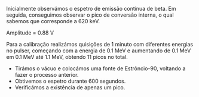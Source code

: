 Inicialmente observámos o espetro de emissão contínua de beta. Em seguida, conseguimos observar o pico de conversão interna, o qual sabemos que corresponde a 620 keV. 

Amplitude = 0.88 V

Para a calibração realizámos quisições de 1 minuto com diferentes energias no pulser, começando com a energia de 0.1 MeV e aumentando de 0.1 MeV em 0.1 MeV até 1.1 MeV, obtendo 11 picos no total.

- Tirámos o vácuo e colocámos uma fonte de Estrôncio-90, voltando a fazer o processo anterior.
- Obtivemos o espetro durante 600 segundos.
- Verificámos a existência de apenas um pico.


